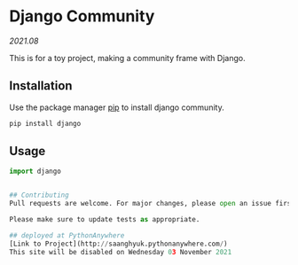 # Django Community

*2021.08*

This is for a toy project, making a community frame with Django. 




## Installation

Use the package manager [pip](https://pip.pypa.io/en/stable/) to install django community.

```bash
pip install django
```

## Usage

```python
import django


## Contributing
Pull requests are welcome. For major changes, please open an issue first to discuss what you would like to change.

Please make sure to update tests as appropriate.

## deployed at PythonAnywhere 
[Link to Project](http://saanghyuk.pythonanywhere.com/)
This site will be disabled on Wednesday 03 November 2021